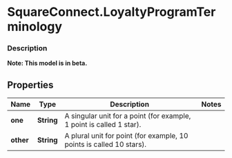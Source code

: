 # SquareConnect.LoyaltyProgramTerminology

### Description
**Note: This model is in beta.**



## Properties
Name | Type | Description | Notes
------------ | ------------- | ------------- | -------------
**one** | **String** | A singular unit for a point (for example, 1 point is called 1 star). | 
**other** | **String** | A plural unit for point (for example, 10 points is called 10 stars). | 



